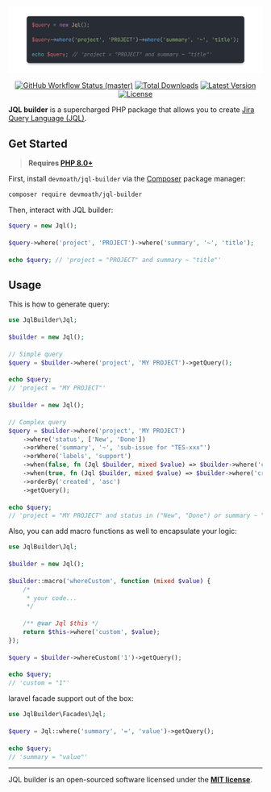 <p align="center">
    <img src="art/example.png" alt="JQL Builder">
</p>

<p align="center">
    <a href="https://github.com/devmoath/jql-builder/actions"><img alt="GitHub Workflow Status (master)" src="https://img.shields.io/github/workflow/status/devmoath/jql-builder/Tests/master"></a>
    <a href="https://packagist.org/packages/devmoath/jql-builder"><img alt="Total Downloads" src="https://img.shields.io/packagist/dt/devmoath/jql-builder"></a>
    <a href="https://packagist.org/packages/devmoath/jql-builder"><img alt="Latest Version" src="https://img.shields.io/packagist/v/devmoath/jql-builder"></a>
    <a href="https://packagist.org/packages/devmoath/jql-builder"><img alt="License" src="https://img.shields.io/github/license/devmoath/jql-builder"></a>
</p>

**JQL builder** is a supercharged PHP package that allows you to
create [Jira Query Language (JQL)](https://www.atlassian.com/software/jira/guides/expand-jira/jql).

## Get Started

> **Requires [PHP 8.0+](https://php.net/releases/)**

First, install `devmoath/jql-builder` via the [Composer](https://getcomposer.org/) package manager:

```bash
composer require devmoath/jql-builder
```

Then, interact with JQL builder:

```php
$query = new Jql();

$query->where('project', 'PROJECT')->where('summary', '~', 'title');

echo $query; // 'project = "PROJECT" and summary ~ "title"'
```

## Usage

This is how to generate query:

```php
use JqlBuilder\Jql;

$builder = new Jql();

// Simple query
$query = $builder->where('project', 'MY PROJECT')->getQuery();

echo $query;
// 'project = "MY PROJECT"'

$builder = new Jql();

// Complex query
$query = $builder->where('project', 'MY PROJECT')
    ->where('status', ['New', 'Done'])
    ->orWhere('summary', '~', 'sub-issue for "TES-xxx"')
    ->orWhere('labels', 'support')
    ->when(false, fn (Jql $builder, mixed $value) => $builder->where('creator', 'admin'))
    ->when(true, fn (Jql $builder, mixed $value) => $builder->where('creator', 'guest'))
    ->orderBy('created', 'asc')
    ->getQuery();

echo $query;
// 'project = "MY PROJECT" and status in ("New", "Done") or summary ~ "sub-issue for \"TES-xxx\"" or labels = "support" and creator = "guest" order by created asc'
```

Also, you can add macro functions as well to encapsulate your logic:

```php
use JqlBuilder\Jql;

$builder = new Jql();

$builder::macro('whereCustom', function (mixed $value) {
    /*
     * your code...
     */
    
    /** @var Jql $this */
    return $this->where('custom', $value);
});

$query = $builder->whereCustom('1')->getQuery();

echo $query;
// 'custom = "1"'
```

laravel facade support out of the box:

```php
use JqlBuilder\Facades\Jql;

$query = Jql::where('summary', '=', 'value')->getQuery();

echo $query;
// 'summary = "value"'
```

---

JQL builder is an open-sourced software licensed under the **[MIT license](https://opensource.org/licenses/MIT)**.
